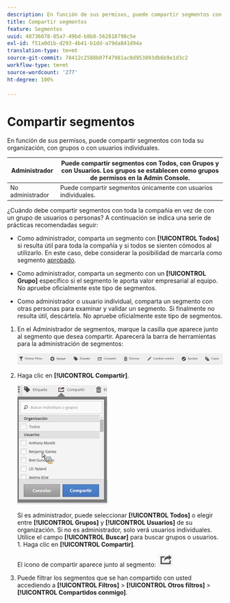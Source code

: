 ```yaml
---
description: En función de sus permisos, puede compartir segmentos con toda su organización, con grupos o con usuarios individuales.
title: Compartir segmentos
feature: Segmentos
uuid: 48736078-85a7-49bd-b8b8-562818798c5e
exl-id: f51a0d1b-d293-4b41-b1dd-a79da841d94a
translation-type: tm+mt
source-git-commit: 78412c2588b07f47981ac0d953893db6b9e1d3c2
workflow-type: tm+mt
source-wordcount: '277'
ht-degree: 100%

---
```


# Compartir segmentos

En función de sus permisos, puede compartir segmentos con toda su organización, con grupos o con usuarios individuales.

| Administrador | Puede compartir segmentos con Todos, con Grupos y con Usuarios. Los grupos se establecen como grupos de permisos en la Admin Console. |
|---|---|
| No administrador | Puede compartir segmentos únicamente con usuarios individuales. |

¿Cuándo debe compartir segmentos con toda la compañía en vez de con un grupo de usuarios o personas? A continuación se indica una serie de prácticas recomendadas seguir:

* Como administrador, comparta un segmento con **[!UICONTROL Todos]** si resulta útil para toda la compañía y si todos se sienten cómodos al utilizarlo. En este caso, debe considerar la posibilidad de marcarla como segmento [aprobado](/help/components/segmentation/segmentation-workflow/seg-approve.md).

* Como administrador, comparta un segmento con un **[!UICONTROL Grupo]** específico si el segmento le aporta valor empresarial al equipo. No apruebe oficialmente este tipo de segmentos.
* Como administrador o usuario individual, comparta un segmento con otras personas para examinar y validar un segmento. Si finalmente no resulta útil, descártela. No apruebe oficialmente este tipo de segmentos.

1. En el Administrador de segmentos, marque la casilla que aparece junto al segmento que desea compartir. Aparecerá la barra de herramientas para la administración de segmentos:

   ![](assets/segment_mgmt_toolbar.png)

1. Haga clic en **[!UICONTROL Compartir]**.

   ![](assets/sharing_segments.png)

   Si es administrador, puede seleccionar **[!UICONTROL Todos]** o elegir entre **[!UICONTROL Grupos]** y **[!UICONTROL Usuarios]** de su organización. Si no es administrador, solo verá usuarios individuales. Utilice el campo **[!UICONTROL Buscar]** para buscar grupos o usuarios. 1. Haga clic en **[!UICONTROL Compartir]**.

   El icono de compartir aparece junto al segmento:  ![](assets/share_icon.png)

1. Puede filtrar los segmentos que se han compartido con usted accediendo a **[!UICONTROL Filtros]** > **[!UICONTROL Otros filtros]** > **[!UICONTROL Compartidos conmigo]**.
